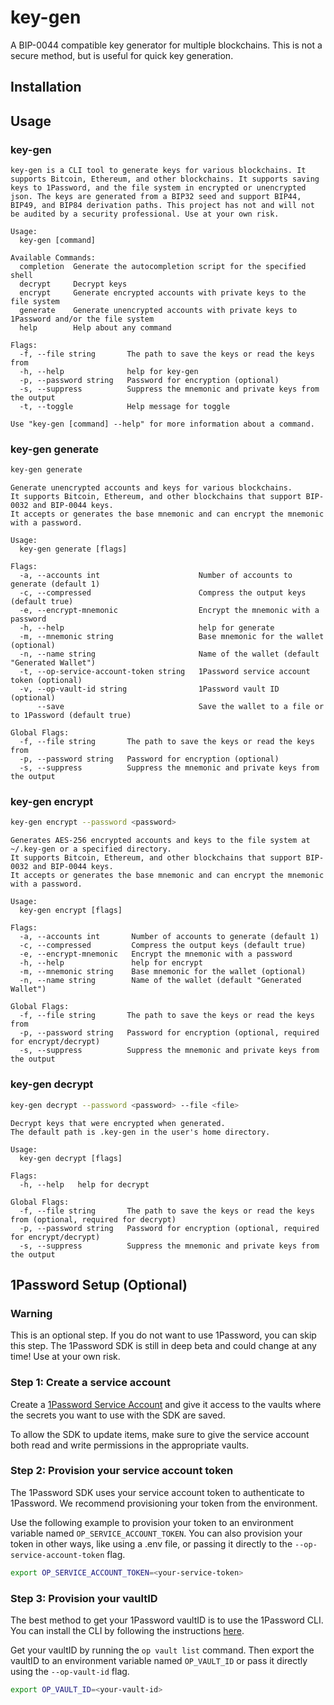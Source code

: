 # key-gen
A BIP-0044 compatible key generator for multiple blockchains. This is not a secure method, but is useful for quick key generation.

## Installation


## Usage
### key-gen
```
key-gen is a CLI tool to generate keys for various blockchains. It supports Bitcoin, Ethereum, and other blockchains. It supports saving keys to 1Password, and the file system in encrypted or unencrypted json. The keys are generated from a BIP32 seed and support BIP44, BIP49, and BIP84 derivation paths. This project has not and will not be audited by a security professional. Use at your own risk.

Usage:
  key-gen [command]

Available Commands:
  completion  Generate the autocompletion script for the specified shell
  decrypt     Decrypt keys
  encrypt     Generate encrypted accounts with private keys to the file system
  generate    Generate unencrypted accounts with private keys to 1Password and/or the file system
  help        Help about any command

Flags:
  -f, --file string       The path to save the keys or read the keys from
  -h, --help              help for key-gen
  -p, --password string   Password for encryption (optional)
  -s, --suppress          Suppress the mnemonic and private keys from the output
  -t, --toggle            Help message for toggle

Use "key-gen [command] --help" for more information about a command.

```

### key-gen generate
```bash
key-gen generate
```
```
Generate unencrypted accounts and keys for various blockchains. 
It supports Bitcoin, Ethereum, and other blockchains that support BIP-0032 and BIP-0044 keys. 
It accepts or generates the base mnemonic and can encrypt the mnemonic with a password.

Usage:
  key-gen generate [flags]

Flags:
  -a, --accounts int                      Number of accounts to generate (default 1)
  -c, --compressed                        Compress the output keys (default true)
  -e, --encrypt-mnemonic                  Encrypt the mnemonic with a password
  -h, --help                              help for generate
  -m, --mnemonic string                   Base mnemonic for the wallet (optional)
  -n, --name string                       Name of the wallet (default "Generated Wallet")
  -t, --op-service-account-token string   1Password service account token (optional)
  -v, --op-vault-id string                1Password vault ID (optional)
      --save                              Save the wallet to a file or to 1Password (default true)

Global Flags:
  -f, --file string       The path to save the keys or read the keys from
  -p, --password string   Password for encryption (optional)
  -s, --suppress          Suppress the mnemonic and private keys from the output
``` 
### key-gen encrypt
```bash
key-gen encrypt --password <password>
```
```
Generates AES-256 encrypted accounts and keys to the file system at ~/.key-gen or a specified directory. 
It supports Bitcoin, Ethereum, and other blockchains that support BIP-0032 and BIP-0044 keys. 
It accepts or generates the base mnemonic and can encrypt the mnemonic with a password.

Usage:
  key-gen encrypt [flags]

Flags:
  -a, --accounts int       Number of accounts to generate (default 1)
  -c, --compressed         Compress the output keys (default true)
  -e, --encrypt-mnemonic   Encrypt the mnemonic with a password
  -h, --help               help for encrypt
  -m, --mnemonic string    Base mnemonic for the wallet (optional)
  -n, --name string        Name of the wallet (default "Generated Wallet")

Global Flags:
  -f, --file string       The path to save the keys or read the keys from
  -p, --password string   Password for encryption (optional, required for encrypt/decrypt)
  -s, --suppress          Suppress the mnemonic and private keys from the output

``` 

### key-gen decrypt
```bash
key-gen decrypt --password <password> --file <file>
```
```
Decrypt keys that were encrypted when generated. 
The default path is .key-gen in the user's home directory.

Usage:
  key-gen decrypt [flags]

Flags:
  -h, --help   help for decrypt

Global Flags:
  -f, --file string       The path to save the keys or read the keys from (optional, required for decrypt)
  -p, --password string   Password for encryption (optional, required for encrypt/decrypt)
  -s, --suppress          Suppress the mnemonic and private keys from the output

``` 

## 1Password Setup (Optional)

### Warning
This is an optional step. If you do not want to use 1Password, you can skip this step. The 1Password SDK is still in deep beta and could change at any time! Use at your own risk.

### Step 1: Create a service account
Create a [1Password Service Account](https://developer.1password.com/docs/service-accounts/get-started/) and give it access to the vaults where the secrets you want to use with the SDK are saved.

To allow the SDK to update items, make sure to give the service account both read and write permissions in the appropriate vaults.

### Step 2: Provision your service account token
The 1Password SDK uses your service account token to authenticate to 1Password. We recommend provisioning your token from the environment.

Use the following example to provision your token to an environment variable named `OP_SERVICE_ACCOUNT_TOKEN`. You can also provision your token in other ways, like using a .env file, or passing it directly to the `--op-service-account-token` flag.

```bash
export OP_SERVICE_ACCOUNT_TOKEN=<your-service-token>
```

### Step 3: Provision your vaultID
The best method to get your 1Password vaultID is to use the 1Password CLI. You can install the CLI by following the instructions [here](https://support.1password.com/command-line-getting-started/).

Get your vaultID by running the `op vault list` command. Then export the vaultID to an environment variable named `OP_VAULT_ID` or pass it directly using the `--op-vault-id` flag.

```bash
export OP_VAULT_ID=<your-vault-id>
```



